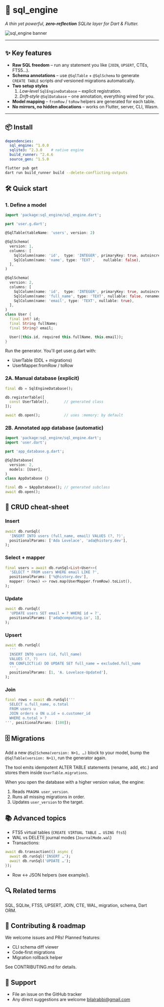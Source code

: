 # 🧠 sql_engine

*A thin yet powerful, **zero‑reflection** SQLite layer for Dart & Flutter.*

![sql_engine banner](assets/banner.png)


---

## ✨ Key features

- **Raw SQL freedom** – run any statement you like (`JOIN`, `UPSERT`, CTEs, FTS5…).
- **Schema annotations** – use `@SqlTable` + `@SqlSchema` to generate  
  `CREATE TABLE` scripts *and* versioned migrations automatically.
- **Two setup styles**
    1. *Low‑level* `SqlEngineDatabase` – explicit registration.
    2. *Drift‑style* `@SqlDatabase` – one annotation, everything wired for you.
- **Model mapping** – `fromRow` / `toRow` helpers are generated for each table.
- **No mirrors, no hidden allocations** – works on Flutter, server, CLI, Wasm.

---

## 📦 Install

```yaml
dependencies:
  sql_engine: ^1.0.0
  sqlite3: ^2.3.0    # native engine
  build_runner: ^2.4.6
  source_gen: ^1.5.0
```

```bash
flutter pub get
dart run build_runner build --delete-conflicting-outputs
```

## 🛠 Quick start

### 1. Define a model

```dart
import 'package:sql_engine/sql_engine.dart';

part 'user.g.dart';

@SqlTable(tableName: 'users', version: 2)

@SqlSchema(
  version: 1,
  columns: [
    SqlColumn(name: 'id',  type: 'INTEGER', primaryKey: true, autoincrement: true, nullable: false),
    SqlColumn(name: 'name', type: 'TEXT',    nullable: false),
  ],
)

@SqlSchema(
  version: 2,
  columns: [
    SqlColumn(name: 'id',  type: 'INTEGER', primaryKey: true, autoincrement: true, nullable: false),
    SqlColumn(name: 'full_name', type: 'TEXT', nullable: false, renamedFrom: 'name'),
    SqlColumn(name: 'email', type: 'TEXT', nullable: true),
  ],
)
class User {
  final int? id;
  final String fullName;
  final String? email;

  User({this.id, required this.fullName, this.email});
}
```

Run the generator. You'll get user.g.dart with:
- UserTable (DDL + migrations)
- UserMapper.fromRow / toRow

### 2A. Manual database (explicit)

```dart
final db = SqlEngineDatabase();

db.registerTable([
  const UserTable(),       // generated class
]);

await db.open();           // uses :memory: by default
```

### 2B. Annotated app database (automatic)

```dart
import 'package:sql_engine/sql_engine.dart';
import 'user.dart';

part 'app_database.g.dart';

@SqlDatabase(
  version: 2,
  models: [User],
)
class AppDatabase {}
```

```dart
final db = $AppDatabase(); // generated subclass
await db.open();
```

## 🔄 CRUD cheat‑sheet

### Insert

```dart
await db.runSql(
  'INSERT INTO users (full_name, email) VALUES (?, ?)',
  positionalParams: ['Ada Lovelace', 'ada@history.dev'],
);
```

### Select + mapper

```dart
final users = await db.runSql<List<User>>(
  'SELECT * FROM users WHERE email LIKE ?',
  positionalParams: ['%@history.dev'],
  mapper: (rows) => rows.map(UserMapper.fromRow).toList(),
);
```

### Update

```dart
await db.runSql(
  'UPDATE users SET email = ? WHERE id = ?',
  positionalParams: ['ada@computing.io', 1],
);
```

### Upsert

```dart
await db.runSql(
  '''
  INSERT INTO users (id, full_name)
  VALUES (?, ?)
  ON CONFLICT(id) DO UPDATE SET full_name = excluded.full_name
  ''',
  positionalParams: [1, 'A. Lovelace‑Updated'],
);
```

### Join

```dart
final rows = await db.runSql('''
  SELECT u.full_name, o.total
  FROM users u
  JOIN orders o ON u.id = o.customer_id
  WHERE o.total > ?
''', positionalParams: [100]);
```

## 🗄️ Migrations

Add a new `@SqlSchema(version: N+1, …)` block to your model, bump the `@SqlTable(version: N+1)`, run the generator again.

The tool emits idempotent ALTER TABLE statements (rename, add, etc.) and stores them inside `UserTable.migrations`.

When you open the database with a higher version value, the engine:

1. Reads `PRAGMA user_version`.
2. Runs all missing migrations in order.
3. Updates `user_version` to the target.

## 📚 Advanced topics

- FTS5 virtual tables (`CREATE VIRTUAL TABLE … USING fts5`)
- WAL vs DELETE journal modes (`JournalMode.wal`)
- Transactions:

```dart
await db.transaction(() async {
  await db.runSql('INSERT …');
  await db.runSql('UPDATE …');
});
```

- Row ↔ JSON helpers (see example/).

## 🔍 Related terms

SQL, SQLite, FTS5, UPSERT, JOIN, CTE, WAL, migration, schema, Dart ORM.

## 🤝 Contributing & roadmap

We welcome issues and PRs!
Planned features:

- CLI schema diff viewer
- Code‑first migrations
- Migration rollback helper

See CONTRIBUTING.md for details.

## 💬 Support

- File an issue on the GitHub tracker
- Any direct suggestions are welcome bilalrabbi@gmail.com